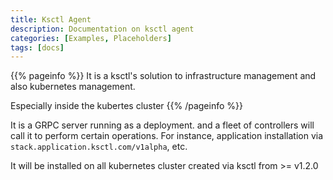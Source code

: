```yaml
---
title: Ksctl Agent
description: Documentation on ksctl agent
categories: [Examples, Placeholders]
tags: [docs]
---
```



{{% pageinfo %}}
It is a ksctl's solution to infrastructure management and also kubernetes management.

Especially inside the kubertes cluster
{{% /pageinfo %}}


It is a GRPC server running as a deployment. and a fleet of controllers will call it to perform certain operations. For instance, application installation via `stack.application.ksctl.com/v1alpha`, etc.

It will be installed on all kubernetes cluster created via ksctl from >= v1.2.0